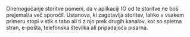Onemogočanje storitve pomeni, da v aplikaciji IO od te storitve ne boš prejemal/a več sporočil. Ustanova, ki zagotavlja storitev, lahko v vsakem primeru stopi v stik s tabo ali ti z njo prek drugih kanalov, kot so spletna stran, e-pošta, telefonska številka ali pripadajoča pisarna.
